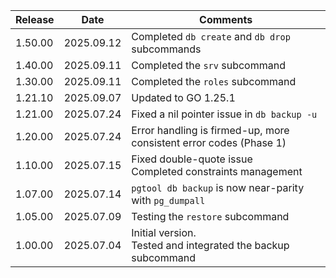 | Release | Date       | Comments                                                           |
|---------|------------|--------------------------------------------------------------------|
| 1.50.00 | 2025.09.12 | Completed `db create` and `db drop` subcommands                    |
| 1.40.00 | 2025.09.11 | Completed the `srv` subcommand                                     |
| 1.30.00 | 2025.09.11 | Completed the `roles` subcommand                                   |
| 1.21.10 | 2025.09.07 | Updated to GO 1.25.1                                               |
| 1.21.00 | 2025.07.24 | Fixed a nil pointer issue in `db backup -u`                        |
| 1.20.00 | 2025.07.24 | Error handling is firmed-up, more consistent error codes (Phase 1) |
| 1.10.00 | 2025.07.15 | Fixed double-quote issue<br>Completed constraints management       |
| 1.07.00 | 2025.07.14 | `pgtool db backup` is now near-parity with `pg_dumpall`            |
| 1.05.00 | 2025.07.09 | Testing the `restore` subcommand                                   |
| 1.00.00 | 2025.07.04 | Initial version.<br>Tested and integrated the backup subcommand    |




